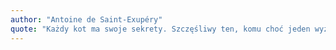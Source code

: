 ```yaml
---
author: "Antoine de Saint-Exupéry"
quote: "Każdy kot ma swoje sekrety. Szczęśliwy ten, komu choć jeden wyzna."
---
```

